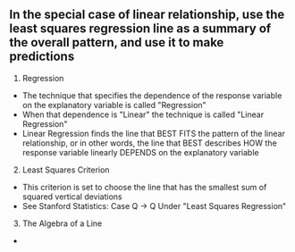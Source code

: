 <!-- Least Squares Regression -->

##  In the special case of linear relationship, use the least squares regression line as a summary of the overall pattern, and use it to make predictions ##

1. Regression
  - The technique that specifies the dependence of the response variable on the explanatory variable is called "Regression"
  - When that dependence is "Linear" the technique is called "Linear Regression" 
  - Linear Regression finds the line that BEST FITS the pattern of the linear relationship, or in other words, the line that BEST describes HOW the response variable linearly DEPENDS on the explanatory variable

2. Least Squares Criterion
  - This criterion is set to choose the line that has the smallest sum of squared vertical deviations 
  - See Stanford Statistics: Case Q -> Q Under "Least Squares Regression"
  
3. The Algebra of a Line 
  - 
  